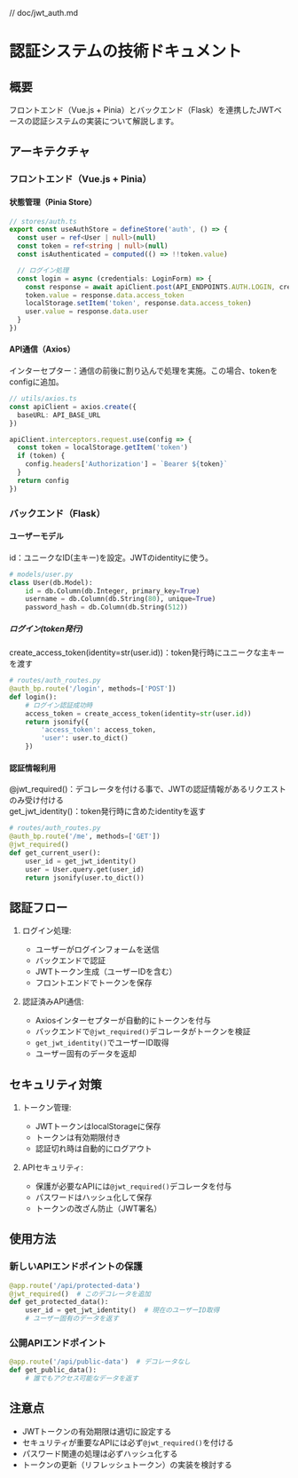 // doc/jwt_auth.md
# 認証システムの技術ドキュメント

## 概要
フロントエンド（Vue.js + Pinia）とバックエンド（Flask）を連携したJWTベースの認証システムの実装について解説します。

## アーキテクチャ

### フロントエンド（Vue.js + Pinia）

#### 状態管理（Pinia Store）
```typescript
// stores/auth.ts
export const useAuthStore = defineStore('auth', () => {
  const user = ref<User | null>(null)
  const token = ref<string | null>(null)
  const isAuthenticated = computed(() => !!token.value)

  // ログイン処理
  const login = async (credentials: LoginForm) => {
    const response = await apiClient.post(API_ENDPOINTS.AUTH.LOGIN, credentials)
    token.value = response.data.access_token
    localStorage.setItem('token', response.data.access_token)
    user.value = response.data.user
  }
})
```

#### API通信（Axios）
インターセプター：通信の前後に割り込んで処理を実施。この場合、tokenをconfigに追加。
```typescript
// utils/axios.ts
const apiClient = axios.create({
  baseURL: API_BASE_URL
})

apiClient.interceptors.request.use(config => {
  const token = localStorage.getItem('token')
  if (token) {
    config.headers['Authorization'] = `Bearer ${token}`
  }
  return config
})
```

### バックエンド（Flask）

#### ユーザーモデル
id：ユニークなID(主キー)を設定。JWTのidentityに使う。
```python
# models/user.py
class User(db.Model):
    id = db.Column(db.Integer, primary_key=True)
    username = db.Column(db.String(80), unique=True)
    password_hash = db.Column(db.String(512))
```

##### ログイン(token発行)
create_access_token(identity=str(user.id))：token発行時にユニークな主キーを渡す
```python
# routes/auth_routes.py
@auth_bp.route('/login', methods=['POST'])
def login():
    # ログイン認証成功時
    access_token = create_access_token(identity=str(user.id))
    return jsonify({
        'access_token': access_token,
        'user': user.to_dict()
    })
```

#### 認証情報利用
@jwt_required()：デコレータを付ける事で、JWTの認証情報があるリクエストのみ受け付ける  
get_jwt_identity()：token発行時に含めたidentityを返す
```python
# routes/auth_routes.py
@auth_bp.route('/me', methods=['GET'])
@jwt_required()
def get_current_user():
    user_id = get_jwt_identity()
    user = User.query.get(user_id)
    return jsonify(user.to_dict())
```

## 認証フロー

1. ログイン処理:
   - ユーザーがログインフォームを送信
   - バックエンドで認証
   - JWTトークン生成（ユーザーIDを含む）
   - フロントエンドでトークンを保存

2. 認証済みAPI通信:
   - Axiosインターセプターが自動的にトークンを付与
   - バックエンドで`@jwt_required()`デコレータがトークンを検証
   - `get_jwt_identity()`でユーザーID取得
   - ユーザー固有のデータを返却

## セキュリティ対策

1. トークン管理:
   - JWTトークンはlocalStorageに保存
   - トークンは有効期限付き
   - 認証切れ時は自動的にログアウト

2. APIセキュリティ:
   - 保護が必要なAPIには`@jwt_required()`デコレータを付与
   - パスワードはハッシュ化して保存
   - トークンの改ざん防止（JWT署名）

## 使用方法

### 新しいAPIエンドポイントの保護
```python
@app.route('/api/protected-data')
@jwt_required()  # このデコレータを追加
def get_protected_data():
    user_id = get_jwt_identity()  # 現在のユーザーID取得
    # ユーザー固有のデータを返す
```

### 公開APIエンドポイント
```python
@app.route('/api/public-data')  # デコレータなし
def get_public_data():
    # 誰でもアクセス可能なデータを返す
```

## 注意点
- JWTトークンの有効期限は適切に設定する
- セキュリティが重要なAPIには必ず`@jwt_required()`を付ける
- パスワード関連の処理は必ずハッシュ化する
- トークンの更新（リフレッシュトークン）の実装を検討する